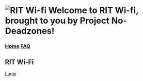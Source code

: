 # ![RIT Wi-fi](https://user-images.githubusercontent.com/69938027/99356802-cae31b80-2878-11eb-8877-af476a9b3638.png) Welcome to RIT Wi-fi, brought to you by Project No-Deadzones!
### [Home](https://theabso.github.io/no-deadzones/)                                                     [FAQ](https://theabso.github.io/no-deadzones/FAQ)




## RIT Wi-Fi
[Login](https://theabso.github.io/no-deadzones/login/)

